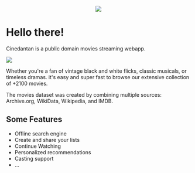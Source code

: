 <p align="center">
  <a href="https://cinedantan.com">
    <img src="https://cinedantan.com/logo192.png" />
  </a>
</p>

# Hello there!

Cinedantan is a public domain movies streaming webapp.

![](https://cdn.cinedantan.com/github/you-might-like.png)

Whether you're a fan of vintage black and white flicks, classic musicals, or timeless dramas. it's easy and super fast to browse our extensive collection of +2100 movies.

The movies dataset was created by combining multiple sources:
Archive.org, WikiData, Wikipedia, and IMDB.

## Some Features
- Offline search engine
- Create and share your lists
- Continue Watching
- Personalized recommendations
- Casting support
- ...

